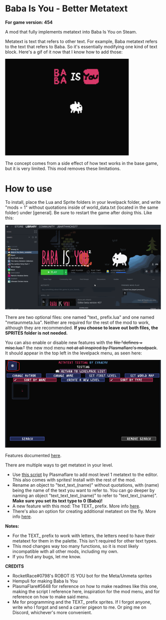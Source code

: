 # Baba Is You - Better Metatext
**For game version: 454**

A mod that fully implements metatext into Baba Is You on Steam.

Metatext is text that refers to other text. For example, Baba metatext refers to the text that refers to Baba. So it's essentially modifying one kind of text block. Here's a gif of it now that I know how to add those:

<img src="gifs/metatext.gif" alt="gif is not render :(" width="400"/>

The concept comes from a side effect of how text works in the base game, but it is very limited. This mod removes these limitations.

# How to use
To install, place the Lua and Sprite folders in your levelpack folder, and write "mods = 1" without quotations inside of world_data.txt (located in the same folder) under [general]. Be sure to restart the game after doing this. Like this:

<img src="gifs/howtoinstall.gif" alt="gif is not render :(" width="800"/>

There are two optional files: one named "text_ prefix.lua" and one named "metaunmeta.lua". Neither are required for the rest of the mod to work, although they are recommended. **If you choose to leave out both files, the SPRITES folder is not needed.**

You can also enable or disable new features with the ~~file "defines + misc.lua."~~ the new mod menu ~~not at all inspired by Plasmaflare's modpack~~. It should appear in the top left in the levelpack menu, as seen here:

<img src="gifs/menu.png" alt="png is not render :(" width="800"/>

Features documented [here](exfeatures.md).

There are multiple ways to get metatext in your level.
- Use [this script](https://cdn.discordapp.com/attachments/560913551586492475/854541928611971086/metatext.zip) by Plasmaflare to add most level 1 metatext to the editor. This also comes with sprites! Install with the rest of the mod.
- Rename an object to "text_text_(name)" without quotations, with (name) being the name of the text you want to refer to. You can go deeper by naming an object "text_text_text_(name)" to refer to "text_text_(name)". **Make sure you set its text type to 0 (Baba)!**
- A new feature with this mod: The TEXT_ prefix. More info [here](exfeatures.md).
- There's also an option for creating additional metatext on the fly. More info [here](exfeatures.md).

**Notes:**
- For the TEXT_ prefix to work with letters, the letters need to have their metatext for them in the palette. This isn't required for other text types.
- This mod changes way too many functions, so it is most likely incompatible with all other mods, including my own.
- If you find any bugs, let me know.

**CREDITS**
- RocketRace#0798's ROBOT IS YOU bot for the Meta/Unmeta sprites
- Hempuli for making Baba Is You
- PlasmaFlare#5648 for reference on how to make readmes like this one, making the
script I reference here, inspiration for the mod menu, and for reference on how to make said menu.
- Me for programming and the TEXT_ prefix sprites.
If I forgot anyone, write who I forgot and send a carrier pigeon to me. Or ping me on Discord, whichever's more convenient.
